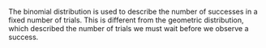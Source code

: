 The binomial distribution is used to describe the number of successes in a fixed number of trials. This is different from the geometric distribution, which described the number of trials we must wait before we observe a success.